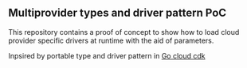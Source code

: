 ## Multiprovider types and driver pattern PoC

This repository contains a proof of concept to show how to load cloud provider specific drivers at runtime with the aid of parameters.


Inpsired by portable type and driver pattern in [Go cloud cdk](https://github.com/google/go-cloud)


